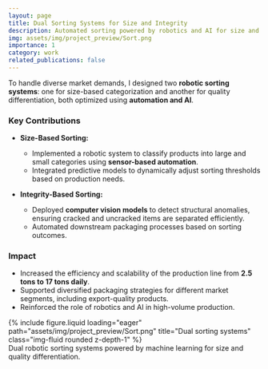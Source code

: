 ```yaml
---
layout: page
title: Dual Sorting Systems for Size and Integrity
description: Automated sorting powered by robotics and AI for size and quality differentiation.
img: assets/img/project_preview/Sort.png
importance: 1
category: work
related_publications: false
---
```


To handle diverse market demands, I designed two **robotic sorting systems**: one for size-based categorization and another for quality differentiation, both optimized using **automation and AI**.

### Key Contributions

- **Size-Based Sorting:**
  - Implemented a robotic system to classify products into large and small categories using **sensor-based automation**.
  - Integrated predictive models to dynamically adjust sorting thresholds based on production needs.

- **Integrity-Based Sorting:**
  - Deployed **computer vision models** to detect structural anomalies, ensuring cracked and uncracked items are separated efficiently.
  - Automated downstream packaging processes based on sorting outcomes.

### Impact

- Increased the efficiency and scalability of the production line from **2.5 tons to 17 tons daily**.
- Supported diversified packaging strategies for different market segments, including export-quality products.
- Reinforced the role of robotics and AI in high-volume production.

<div class="row">
    <div class="col-sm mt-3 mt-md-0">
        {% include figure.liquid loading="eager" path="assets/img/project_preview/Sort.png" title="Dual sorting systems" class="img-fluid rounded z-depth-1" %}
    </div>
</div>
<div class="caption">
    Dual robotic sorting systems powered by machine learning for size and quality differentiation.
</div>
